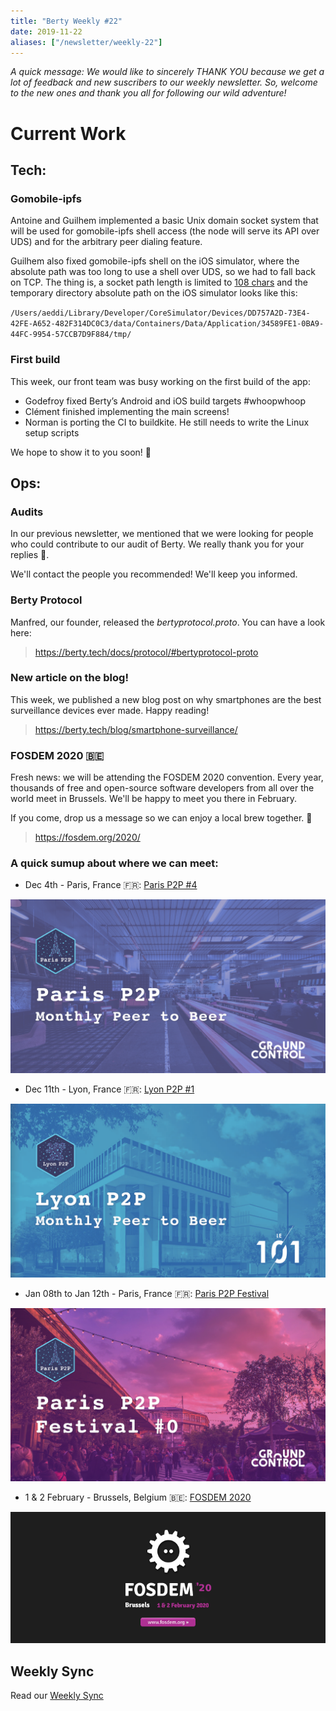 ```yaml
---
title: "Berty Weekly #22"
date: 2019-11-22
aliases: ["/newsletter/weekly-22"]
---
```


*A quick message:
We would like to sincerely THANK YOU because we get a lot of feedback and new suscribers to our weekly newsletter. So, welcome to the new ones and thank you all for following our wild adventure!*

# Current Work

## Tech:

### Gomobile-ipfs
Antoine and Guilhem implemented a basic Unix domain socket system that will be used for gomobile-ipfs shell access (the node will serve its API over UDS) and for the arbitrary peer dialing feature.

Guilhem also fixed gomobile-ipfs shell on the iOS simulator, where the absolute path was too long to use a shell over UDS, so we had to fall back on TCP. The thing is, a socket path length is limited to [108 chars](https://unix.stackexchange.com/questions/367008/why-is-socket-path-length-limited-to-a-hundred-chars) and the temporary directory absolute path on the iOS simulator looks like this:

<code>/Users/aeddi/Library/Developer/CoreSimulator/Devices/DD757A2D-73E4-42FE-A652-482F314DC0C3/data/Containers/Data/Application/34589FE1-0BA9-44FC-9954-57CCB7D9F884/tmp/</code>




### First build
This week, our front team was busy working on the first build of the app:
-  Godefroy fixed Berty’s Android and iOS build targets #whoopwhoop
-  Clément finished implementing the main screens!
-  Norman is porting the CI to buildkite. He still needs to write the Linux setup scripts

We hope to show it to you soon! 💪

## Ops:

### Audits
In our previous newsletter, we mentioned that we were looking for people who could contribute to our audit of Berty. We really thank you for your replies 🧡.

We'll contact the people you recommended! We'll keep you informed.

### Berty Protocol
Manfred, our founder, released the *bertyprotocol.proto*. You can have a look here:

> https://berty.tech/docs/protocol/#bertyprotocol-proto

### New article on the blog!
This week, we published a new blog post on why smartphones are the best surveillance devices ever made. Happy reading!

> https://berty.tech/blog/smartphone-surveillance/

### FOSDEM 2020 🇧🇪
Fresh news: we will be attending the FOSDEM 2020 convention.  Every year, thousands of free and open-source software developers from all over the world meet in Brussels. We'll be happy to meet you there in February.

If you come, drop us a message so we can enjoy a local brew together. 🍻

> https://fosdem.org/2020/

### A quick sumup about where we can meet:
- Dec 4th - Paris, France 🇫🇷: [Paris P2P #4](https://p2p.paris/en/event/monthly-4/)

![](paris.png)

- Dec 11th - Lyon, France 🇫🇷: [Lyon P2P #1](https://www.meetup.com/fr-FR/France-P2P/events/266104402/)

![](lyon_monthly.png)
- Jan 08th to Jan 12th - Paris, France 🇫🇷: [Paris P2P Festival](https://p2p.paris/en/event/festival-0/)

![](parisfestival.png)
- 1 & 2 February - Brussels, Belgium 🇧🇪: [FOSDEM 2020](https://fosdem.org/2020/)

![](fosdem.png)
## Weekly Sync

Read our [Weekly Sync](https://github.com/berty/mgmt/blob/master/meeting-notes/2019/Q4/2019-11-22--staff-team-weekly-sync.md)
